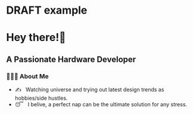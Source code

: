 <h1> DRAFT example </h1>
<h1> Hey there!👋 </h1>
<h2> A Passionate Hardware Developer</h2>

<h3> 👨🏻‍💻 About Me </h3>

- ✍️ &nbsp; Watching universe and trying out latest design trends as hobbies/side hustles.
- 😴 &nbsp; I belive, a perfect nap can be the ultimate solution for any stress. 
